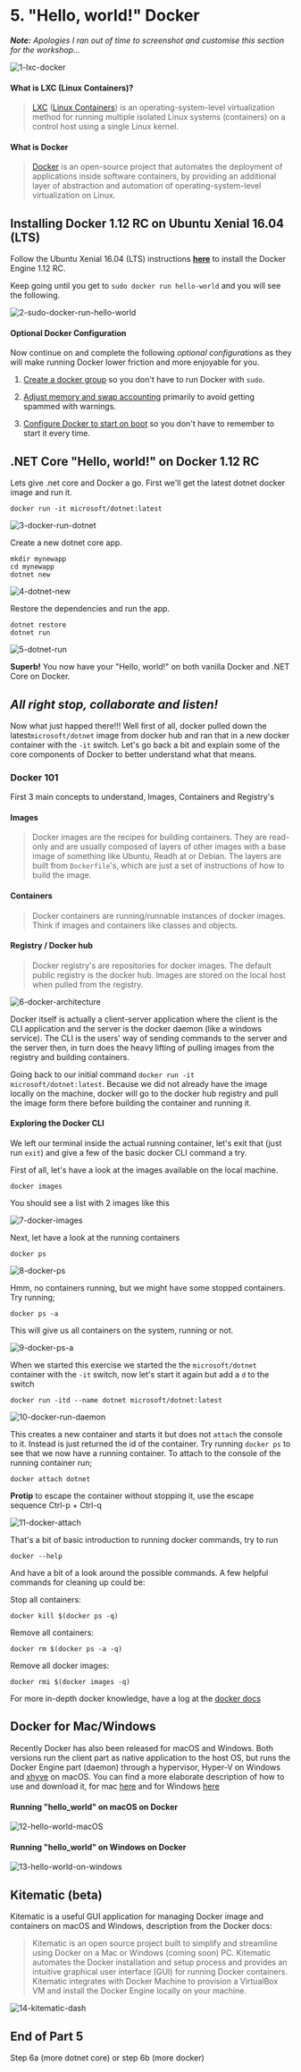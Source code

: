 # 5. "Hello, world!" Docker

_**Note:** Apologies I ran out of time to screenshot and customise this section for the workshop..._

![1-lxc-docker](Part5/1-lxc-docker.png)

#### What is LXC (Linux Containers)?

> [LXC](https://en.wikipedia.org/wiki/LXC) ([Linux Containers](https://linuxcontainers.org/)) is an operating-system-level virtualization method for running multiple isolated Linux systems (containers) on a control host using a single Linux kernel.

#### What is Docker

> [Docker](https://en.wikipedia.org/wiki/Docker_(software)) is an open-source project that automates the deployment of applications inside software containers, by providing an additional layer of abstraction and automation of operating-system-level virtualization on Linux.

## Installing Docker 1.12 RC on Ubuntu Xenial 16.04 (LTS)

Follow the Ubuntu Xenial 16.04 (LTS) instructions [__here__](https://docs.docker.com/engine/installation/linux/ubuntulinux/) to install the Docker Engine 1.12 RC.

Keep going until you get to `sudo docker run hello-world` and you will see the following.

![2-sudo-docker-run-hello-world](Part5/2-sudo-docker-run-hello-world.png)

#### Optional Docker Configuration

Now continue on and complete the following  _optional configurations_ as they will make running Docker lower friction and more enjoyable for you.

1. [Create a docker group](https://docs.docker.com/engine/installation/linux/ubuntulinux/#create-a-docker-group) so you don't have to run Docker with `sudo`.

2. [Adjust memory and swap accounting](https://docs.docker.com/engine/installation/linux/ubuntulinux/#adjust-memory-and-swap-accounting) primarily to avoid getting spammed with warnings.

3. [Configure Docker to start on boot](https://docs.docker.com/engine/installation/linux/ubuntulinux/#configure-docker-to-start-on-boot) so you don't have to remember to start it every time.

## .NET Core "Hello, world!" on Docker 1.12 RC

Lets give .net core and Docker a go. First we'll get the latest dotnet docker image and run it.

```
docker run -it microsoft/dotnet:latest 
```

![3-docker-run-dotnet](Part5/3-docker-run-dotnet.png)

Create a new dotnet core app.

```
mkdir mynewapp
cd mynewapp
dotnet new
```

![4-dotnet-new](Part5/4-dotnet-new.png)


Restore the dependencies and run the app.

```
dotnet restore
dotnet run
```

![5-dotnet-run](Part5/5-dotnet-run.png)

__Superb!__ You now have your "Hello, world!" on both vanilla Docker and .NET Core on Docker.

## _All right stop, collaborate and listen!_

Now what just happed there!!! Well first of all, docker pulled down the latest```microsoft/dotnet``` image from docker hub and ran that in a new docker container with the ```-it``` switch. Let's go back a bit and explain some of the core components of Docker to better understand what that means.

### Docker 101

First 3 main concepts to understand, Images, Containers and Registry's

#### Images

> Docker images are the recipes for building containers. They are read-only and are usually composed of layers of other images with a base image of something like Ubuntu, Readh at or Debian. The layers are built from ```Dockerfile```'s, which are just a set of instructions of how to build the image.
 
#### Containers

> Docker containers are running/runnable instances of docker images. Think if images and containers like classes and objects.

#### Registry / Docker hub

> Docker registry's are repositories for docker images. The default public registry is the docker hub. Images are stored on the local host when pulled from the registry.

![6-docker-architecture](Part5/6-docker-architecture.png)

Docker itself is actually a client-server application where the client is the CLI application and the server is the docker daemon (like a windows service). The CLI is the users' way of sending commands to the server and the server then, in turn does the heavy lifting of pulling images from the registry and building containers. 

Going back to our initial command ```docker run -it microsoft/dotnet:latest```. 
Because we did not already have the image locally on the machine, docker will go to the docker hub registry and pull the image form there before building the container and running it.

#### Exploring the Docker CLI

We left our terminal inside the actual running container, let's exit that (just run ```exit```) and give a few of the basic docker CLI command a try.

First of all, let's have a look at the images available on the local machine.

```
docker images
```

You should see a list with 2 images like this

![7-docker-images](Part5/7-docker-images.png)

Next, let have a look at the running containers

```
docker ps
```

![8-docker-ps](Part5/8-docker-ps.png)

Hmm, no containers running, but we might have some stopped containers. Try running;

```
docker ps -a
```

This will give us all containers on the system, running or not.

![9-docker-ps-a](Part5/9-docker-ps-a.png)

When we started this exercise we started the the ```microsoft/dotnet``` container with the ```-it``` switch, now let's start it again but add a ```d``` to the switch

```
docker run -itd --name dotnet microsoft/dotnet:latest
```

![10-docker-run-daemon](Part5/10-docker-run-daemon.png)

This creates a new container and starts it but does not ```attach``` the console to it. Instead is just returned the id of the container. Try running ```docker ps``` to see that we now have a running container. To attach to the console of the running container run;

```
docker attach dotnet
```

__Protip__ to escape the container without stopping it, use the escape sequence Ctrl-p + Ctrl-q 

![11-docker-attach](Part5/11-docker-attach.png)

That's a bit of basic introduction to running docker commands, try to run

```
docker --help
```

And have a bit of a look around the possible commands. A few helpful commands for cleaning up could be:

Stop all containers:

```docker kill $(docker ps -q)```

Remove all containers:

```docker rm $(docker ps -a -q)```

Remove all docker images:

```docker rmi $(docker images -q)```


For more in-depth docker knowledge, have a log at the [docker docs](https://docs.docker.com/engine/understanding-docker/)

## Docker for Mac/Windows

Recently Docker has also been released for macOS and Windows. Both versions run the client part as native application to the host OS, but runs the Docker Engine part (daemon) through a hypervisor, Hyper-V on Windows and [xhyve](https://github.com/mist64/xhyve/) on macOS. You can find a more elaborate description of how to use and download it, for mac [here](https://docs.docker.com/docker-for-mac/) and for Windows [here](https://docs.docker.com/docker-for-windows/)


#### Running "hello_world" on macOS on Docker

![12-hello-world-macOS](Part5/12-hello-world-macOS.png)

#### Running "hello_world" on Windows on Docker

![13-hello-world-on-windows](Part5/13-hello-world-on-windows.png)


## Kitematic (beta)

Kitematic is a useful GUI application for managing Docker image and containers on macOS and Windows, description from the Docker docs:

> Kitematic is an open source project built to simplify and streamline using Docker on a Mac or Windows (coming soon) PC. Kitematic automates the Docker installation and setup process and provides an intuitive graphical user interface (GUI) for running Docker containers. Kitematic integrates with Docker Machine to provision a VirtualBox VM and install the Docker Engine locally on your machine.

![14-kitematic-dash](Part5/14-kitematic-dash.png)



## End of Part 5


Step 6a (more dotnet core) or step 6b (more docker) 

